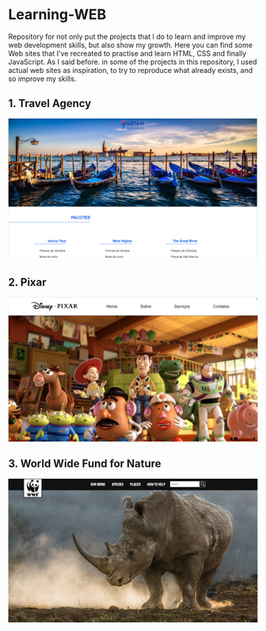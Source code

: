 # Learning-WEB

Repository for not only put the projects that I do to learn and improve my web development skills, but also show my growth. 
Here you can find some Web sites that I've recreated to practise and learn HTML, CSS and finally JavaScript. As I said before. in some of the projects in this repository, I used actual web sites as inspiration, to try to reproduce what already exists, and so improve my skills.

## 1. Travel Agency
![Learning_WEB](img_latam.png)



## 2. Pixar
![Learning_WEB](img_pixar.png)



## 3. World Wide Fund for Nature
![Learning_WEB](img_wwf.png)
